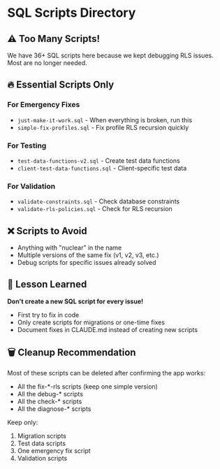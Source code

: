 # SQL Scripts Directory

## ⚠️ Too Many Scripts!
We have 36+ SQL scripts here because we kept debugging RLS issues. Most are no longer needed.

## 🔥 Essential Scripts Only

### For Emergency Fixes
- `just-make-it-work.sql` - When everything is broken, run this
- `simple-fix-profiles.sql` - Fix profile RLS recursion quickly

### For Testing
- `test-data-functions-v2.sql` - Create test data functions
- `client-test-data-functions.sql` - Client-specific test data

### For Validation
- `validate-constraints.sql` - Check database constraints
- `validate-rls-policies.sql` - Check for RLS recursion

## ❌ Scripts to Avoid
- Anything with "nuclear" in the name
- Multiple versions of the same fix (v1, v2, v3, etc.)
- Debug scripts for specific issues already solved

## 📝 Lesson Learned
**Don't create a new SQL script for every issue!**
- First try to fix in code
- Only create scripts for migrations or one-time fixes
- Document fixes in CLAUDE.md instead of creating new scripts

## 🗑️ Cleanup Recommendation
Most of these scripts can be deleted after confirming the app works:
- All the fix-*-rls scripts (keep one simple version)
- All the debug-* scripts
- All the check-* scripts
- All the diagnose-* scripts

Keep only:
1. Migration scripts
2. Test data scripts
3. One emergency fix script
4. Validation scripts